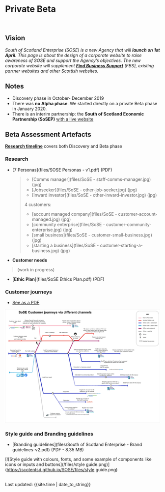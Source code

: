 
# Private Beta 
<br>

## Vision
_South of Scotland Enterprise (SOSE) is a new Agency that will **launch on 1st April.**_
_This page is about the design of a corporate website to raise awareness of SOSE and support the Agency’s objectives._
_The new corporate website will supplement [**Find Business Support**](https://www.findbusinesssupport.gov.scot/) (FBS), existing partner websites and other Scottish websites._


## Notes
- Discovery phase in October- December 2019
- There was **no Alpha phase**. We started directly on a private Beta phase in January 2020.
- There is an interim partnership: the **South of Scotland Economic Partnership (SoSEP)** [with a live website](https://www.sosep.co.uk/site/index.php)

## Beta Assessment Artefacts

[**Research timeline**](timeline) covers both Discovery and Beta phase


### Research

* [7 Personas](files/SOSE Personas - v1.pdf) (PDF)

    >- [Comms manager](files/SoSE - staff-comms-manager.jpg) (jpg)
    >- [Jobseeker](files/SoSE - other-job-seeker.jpg) (jpg)
    >- [Inward investor](files/SoSE - other-inward-investor.jpg) (jpg)
    >
    >4 customers:
    >
    >- [account managed company](files/SoSE - customer-account-managed.jpg) (jpg)
    >- [community enterprise](files/SoSE - customer-community- enterprise.jpg) (jpg)
    >- [small business](files/SoSE - customer-small-business.jpg) (jpg)
    >- [starting a business](files/SoSE - customer-starting-a-business.jpg) (jpg)
 

* **Customer needs**
>
>(work in progress)

* [**Ethic Plan**](files/SoSE Ethics Plan.pdf) (PDF)

### Customer journeys
- [See as a PDF](/images/SoSE-journeys5.pdf)

[![customer journey via different channel as a tube map](/images/SoSE-journeys5.png)](https://scotentsd.github.io/SOSE/images/SoSE-journeys5.png)

### Style guide and Branding guidelines
- [Branding guidelines](files/South of Scotland Enterprise - Brand guidelines-v2.pdf) (PDF - 8.35 MB)

[![Style guide with colours, fonts, and some example of components like icons or inputs and buttons](/files/style guide.png)](https://scotentsd.github.io/SOSE/files/style guide.png)

<br>
<div>Last updated: {{site.time | date_to_string}}</div>
